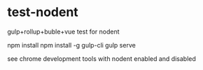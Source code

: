 # test-nodent
gulp+rollup+buble+vue test for nodent

npm install
npm install -g gulp-cli
gulp serve

see chrome development tools with nodent enabled and disabled

